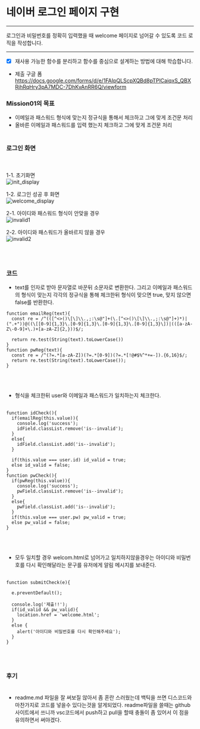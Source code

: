 # 네이버 로그인 페이지 구현

---

로그인과 비밀번호를 정확히 입력했을 때 welcome 페이지로 넘어갈 수 있도록 코드 로직을 작성합니다.


---
- [x] 재사용 가능한 함수를 분리하고 함수를 중심으로 설계하는 방법에 대해 학습합니다.


- 제출 구글 폼
https://docs.google.com/forms/d/e/1FAIpQLScpXQBd8pTPlCaiqxS_QBXRjhRqHry3pA7MDC-7DhKvAnRR6Q/viewform


### Mission01의 목표

* 이메일과 패스워드 형식에 맞는지 정규식을 통해서 체크하고 그에 맞게 조건문 처리
* 올바른 이메일과 패스워드를 입력 했는지 체크하고 그에 맞게 조건문 처리
<br><br>

### 로그인 화면
<br><br>
1-1. 초기화면<br>
   ![init_display](https://github.com/bedlam1/homework/assets/90903692/b7503b9e-4e27-4975-9e22-b642b24732c6)


1-2. 로그인 성공 후 화면<br>
![welcome_display](https://github.com/bedlam1/homework/assets/90903692/94e963db-8fb4-40b3-b104-cb25b5e23a44)


2-1. 아이디와 패스워드 형식이 안맞을 경우<br>
![invalid1](https://github.com/bedlam1/homework/assets/90903692/50175e2e-1f3c-4807-b3f1-b931b0f24f37)



2-2. 아이디와 패스워드가 올바르지 않을 경우<br>
![invalid2](https://github.com/bedlam1/homework/assets/90903692/79e963b5-1e52-43ea-9d48-1821f9f441b1)


<br><br>

### 코드<br>
* text를 인자로 받아 문자열로 바꾼뒤 소문자로 변환한다. 그리고 이메일과 패스워드의 형식이 맞는지 각각의 정규식을 통해 체크한뒤 형식이 맞으면 true, 맞지 않으면 false를 반환한다.<br> 
```
function emailReg(text){
  const re = /^(([^<>()\[\]\\.,;:\s@"]+(\.[^<>()\[\]\\.,;:\s@"]+)*)|(".+"))@((\[[0-9]{1,3}\.[0-9]{1,3}\.[0-9]{1,3}\.[0-9]{1,3}\])|(([a-zA-Z\-0-9]+\.)+[a-zA-Z]{2,}))$/;

  return re.test(String(text).toLowerCase())
}
function pwReg(text){
  const re = /^(?=.*[a-zA-Z])(?=.*[0-9])(?=.*[!@#$%^*+=-]).{6,16}$/;
  return re.test(String(text).toLowerCase());
}
```

<br><br>
* 형식을 체크한뒤 user와 이메일과 패스워드가 일치하는지 체크한다.
<br><br>

```
function idCheck(){
  if(emailReg(this.value)){
    console.log('success');
    idField.classList.remove('is--invalid');
  }
  else{
    idField.classList.add('is--invalid');
  }

  if(this.value === user.id) id_valid = true;
  else id_valid = false;
}
function pwCheck(){
  if(pwReg(this.value)){
    console.log('success');
    pwField.classList.remove('is--invalid');
  }
  else{
    pwField.classList.add('is--invalid');
  }
  if(this.value === user.pw) pw_valid = true;
  else pw_valid = false;
}
```

<br><br>
* 모두 일치할 경우 welcom.html로 넘어가고 일치하지않을경우는 아이디와 비밀번호를 다시 확인해달라는 문구를 유저에게 알림 메시지를 보내준다.
<br><br>

```
function submitCheck(e){
  
  e.preventDefault();
  
  console.log('제출!!');
  if(id_valid && pw_valid){
    location.href = 'welcome.html';
  }
  else {
    alert('아이디와 비밀번호를 다시 확인해주세요');
  }
}
```

<br><br>
### 후기<br><br>
* readme.md 파일을 잘 써보질 않아서 좀 혼란 스러웠는데 백틱을 쓰면 디스코드와 마찬가지로 코드를 넣을수 있다는것을 알게되었다. readme파일을 쓸때는 github사이트에서 쓰니까 vsc코드에서 push하고 pull을 할때 충돌이 좀 있어서 이 점을 유의하면서 써야겠다.
